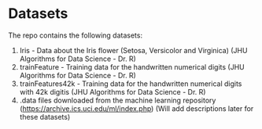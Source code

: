 # Datasets

The repo contains the following datasets:

1. Iris - Data about the Iris flower (Setosa, Versicolor and Virginica) (JHU Algorithms for Data Science - Dr. R)
2. trainFeature - Training data for the handwritten numerical digits (JHU Algorithms for Data Science - Dr. R)
3. trainFeatures42k - Training data for the handwritten numerical digits with 42k digitis (JHU Algorithms for Data Science - Dr. R)
4. .data files downloaded from the machine learning repository (https://archive.ics.uci.edu/ml/index.php) (Will add descriptions later for these datasets)

